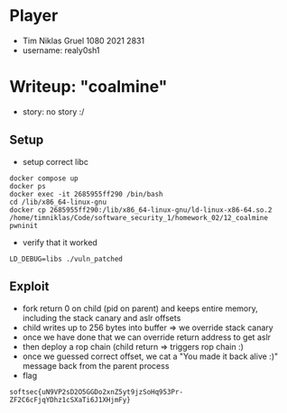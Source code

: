 # Player
- Tim Niklas Gruel 1080 2021 2831
- username: realy0sh1

# Writeup: "coalmine"
- story:  no story :/

## Setup
- setup correct libc
```
docker compose up
docker ps
docker exec -it 2685955ff290 /bin/bash
cd /lib/x86_64-linux-gnu
docker cp 2685955ff290:/lib/x86_64-linux-gnu/ld-linux-x86-64.so.2 /home/timniklas/Code/software_security_1/homework_02/12_coalmine
pwninit
```
- verify that it worked
```
LD_DEBUG=libs ./vuln_patched
```

## Exploit
- fork return 0 on child (pid on parent) and keeps entire memory, including the stack canary and aslr offsets
- child writes up to 256 bytes into buffer => we override stack canary
- once we have done that we can override return address to get aslr
- then deploy a rop chain (child return => triggers rop chain :)
- once we guessed correct offset, we cat a "You made it back alive :)" message back from the parent process
- flag
```
softsec{uN9VP2sD2O5GGDo2xnZ5yt9jzSoHq953Pr-ZF2C6cFjqYDhz1cSXaTi6J1XHjmFy}
```